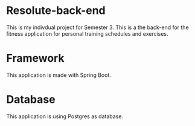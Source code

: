 # Resolute-back-end
This is my indivdual project for Semester 3.
This is a the back-end for the fitness application for personal training schedules and exercises.

# Framework
This application is made with Spring Boot.

# Database
This application is using Postgres as database.
